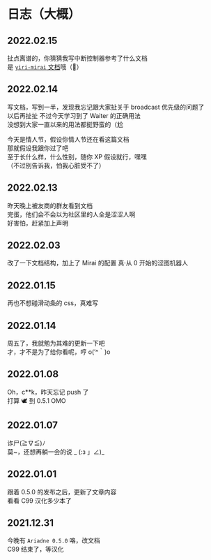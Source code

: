 # 日志（大概）

[^_^]: 其实，真实想法都在注释里

## 2022.02.15

扯点离谱的，你猜猜我写中断控制器参考了什么文档  
是 [`yiri-mirai` 文档](https://yiri-mirai.wybxc.cc/docs/extensions/trigger/interrupt)哦（:herb:）

## 2022.02.14

写文档，写到一半，发现我忘记跟大家扯关于 broadcast 优先级的问题了  
以后再扯扯
不过今天学习到了 Waiter 的正确用法  
没想到大家一直以来的用法都挺野蛮的（尬

今天是情人节，假设你情人节还在看这篇文档  
那就假设我跟你过了吧  
至于长什么样，什么性别，随你 XP 假设就行，嘿嘿  
（不过别告诉我，怕我心脏受不了）

## 2022.02.13

昨天晚上被友商的群友看到文档  
完蛋，他们会不会以为社区里的人全是涩涩人啊  
好害怕，赶紧加上声明

## 2022.02.03

改了一下文档结构，加上了 Mirai 的配置
<Curtain>真·从 0 开始的涩图机器人</Curtain>

## 2022.01.15

再也不想碰滑动条的 css，真难写

## 2022.01.14

周五了，我就勉为其难的更新一下吧  
才，才不是为了给你看呢，哼 o(′^｀)o

## 2022.01.08

Oh，c\*\*k，昨天忘记 push 了  
打算 :dove: 到 0.5.1 OMO

## 2022.01.07

诈尸(≧∇≦)ﾉ  
莫~，还想再躺一会的说 \_ (:з 」∠)\_

## 2022.01.01

[>_<]: 自己的知识不足以写关于[消息匹配](7_setu_tag)的文档了  
跟着 0.5.0 的发布之后，更新了文章内容  
看看 C99 汉化多少本了

## 2021.12.31

今晚有 `Ariadne 0.5.0` 咯，改文档  
C99 结束了，等汉化

